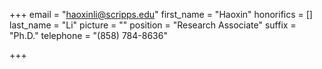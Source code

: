 +++
email = "haoxinli@scripps.edu"
first_name = "Haoxin"
honorifics = []
last_name = "Li"
picture = ""
position = "Research Associate"
suffix = "Ph.D."
telephone = "(858) 784-8636"

+++
